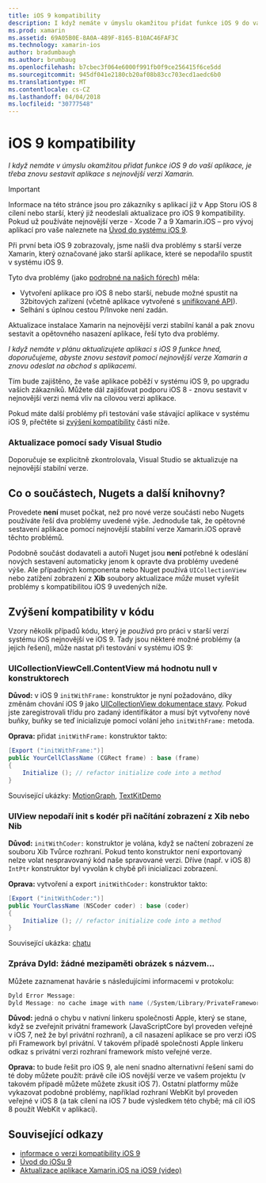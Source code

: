 ```yaml
---
title: iOS 9 kompatibility
description: I když nemáte v úmyslu okamžitou přidat funkce iOS 9 do vaší aplikace, je třeba znovu sestavit aplikace s nejnovější verzi Xamarin.
ms.prod: xamarin
ms.assetid: 69A05B0E-8A0A-489F-8165-B10AC46FAF3C
ms.technology: xamarin-ios
author: bradumbaugh
ms.author: brumbaug
ms.openlocfilehash: b7cbec3f064e6000f991fb0f9ce256415f6ce5dd
ms.sourcegitcommit: 945df041e2180cb20af08b83cc703ecd1aedc6b0
ms.translationtype: MT
ms.contentlocale: cs-CZ
ms.lasthandoff: 04/04/2018
ms.locfileid: "30777548"
---
```

# <a name="ios-9-compatibility"></a>iOS 9 kompatibility

_I když nemáte v úmyslu okamžitou přidat funkce iOS 9 do vaší aplikace, je třeba znovu sestavit aplikace s nejnovější verzi Xamarin._

> [!IMPORTANT]
> Informace na této stránce jsou pro zákazníky s aplikací již v App Storu iOS 8 cílení nebo starší, který již neodeslali aktualizace pro iOS 9 kompatibility. Pokud už používáte nejnovější verze - Xcode 7 a 9 Xamarin.iOS – pro vývoj aplikací pro vaše naleznete na [Úvod do systému iOS 9](~/ios/platform/introduction-to-ios9/index.md).

Při první beta iOS 9 zobrazovaly, jsme našli dva problémy s starší verze Xamarin, který označované jako starší aplikace, které se nepodařilo spustit v systému iOS 9.

Tyto dva problémy (jako [podrobné na našich fórech](http://forums.xamarin.com/discussion/comment/131529/#Comment_131529)) měla:

- Vytvoření aplikace pro iOS 8 nebo starší, nebude možné spustit na 32bitových zařízení (včetně aplikace vytvořené s [unifikované API](~/cross-platform/macios/unified/index.md)).
- Selhání s úplnou cestou P/Invoke není zadán.

Aktualizace instalace Xamarin na nejnovější verzi stabilní kanál a pak znovu sestavit a opětovného nasazení aplikace, řeší tyto dva problémy.

_I když nemáte v plánu aktualizujete aplikaci s iOS 9 funkce hned, doporučujeme, abyste znovu sestavit pomocí nejnovější verze Xamarin a znovu odeslat na obchod s aplikacemi_.



Tím bude zajištěno, že vaše aplikace poběží v systému iOS 9, po upgradu vašich zákazníků.
Můžete dál zajišťovat podporu iOS 8 - znovu sestavit v nejnovější verzi nemá vliv na cílovou verzi aplikace.

Pokud máte další problémy při testování vaše stávající aplikace v systému iOS 9, přečtěte si [zvýšení kompatibility](#compat) části níže.


### <a name="updating-with-visual-studio"></a>Aktualizace pomocí sady Visual Studio

Doporučuje se explicitně zkontrolovala, Visual Studio se aktualizuje na nejnovější stabilní verze.

## <a name="what-about-components-nugets-and-other-libraries"></a>Co o součástech, Nugets a další knihovny?

Provedete **není** muset počkat, než pro nové verze součásti nebo Nugets používáte řeší dva problémy uvedené výše.
Jednoduše tak, že opětovné sestavení aplikace pomocí nejnovější stabilní verze Xamarin.iOS opravě těchto problémů.

Podobně součást dodavateli a autoři Nuget jsou **není** potřebné k odeslání nových sestavení automaticky jenom k opravte dva problémy uvedené výše. Ale případných komponenta nebo Nuget používá `UICollectionView` nebo zatížení zobrazení z **Xib** soubory aktualizace *může* muset vyřešit problémy s kompatibilitou iOS 9 uvedených níže.


<a name="compat" />

## <a name="improving-compatibility-in-your-code"></a>Zvýšení kompatibility v kódu

Vzory několik případů kódu, který je *používá* pro práci v starší verzí systému iOS nejnovější ve iOS 9. Tady jsou některé možné problémy (a jejich řešení), může nastat při testování v systému iOS 9:

### <a name="uicollectionviewcellcontentview-is-null-in-constructors"></a>UICollectionViewCell.ContentView má hodnotu null v konstruktorech

**Důvod:** v iOS 9 `initWithFrame:` konstruktor je nyní požadováno, díky změnám chování iOS 9 jako [UICollectionView dokumentace stavy](https://developer.apple.com/library/ios/documentation/UIKit/Reference/UICollectionView_class/#//apple_ref/occ/instm/UICollectionView/dequeueReusableCellWithReuseIdentifier:forIndexPath). Pokud jste zaregistrovali třídu pro zadaný identifikátor a musí být vytvořeny nové buňky, buňky se teď inicializuje pomocí volání jeho `initWithFrame:` metoda.

**Oprava:** přidat `initWithFrame:` konstruktor takto:

```csharp
[Export ("initWithFrame:")]
public YourCellClassName (CGRect frame) : base (frame)
{
    Initialize (); // refactor initialize code into a method
}
```

Související ukázky: [MotionGraph](https://github.com/xamarin/monotouch-samples/commit/3c1b7a4170c001e7290db9babb2b7a6dddeb8bcb), [TextKitDemo](https://github.com/xamarin/monotouch-samples/commit/23ea01b37326963b5ebf68bbcc1edd51c66a28d6)



### <a name="uiview-fails-to-init-with-coder-when-loading-a-view-from-a-xibnib"></a>UIView nepodaří init s kodér při načítání zobrazení z Xib nebo Nib

**Důvod:** `initWithCoder:` konstruktor je volána, když se načtení zobrazení ze souboru Xib Tvůrce rozhraní. Pokud tento konstruktor není exportovaný nelze volat nespravovaný kód naše spravované verzi. Dříve (např. v iOS 8) `IntPtr` konstruktor byl vyvolán k chybě při inicializaci zobrazení.

**Oprava:** vytvoření a export `initWithCoder:` konstruktor takto:

```csharp
[Export ("initWithCoder:")]
public YourClassName (NSCoder coder) : base (coder)
{
    Initialize (); // refactor initialize code into a method
}
```

Související ukázka: [chatu](https://github.com/xamarin/monotouch-samples/commit/7b81138d52e5f3f1aa3769fcb08f46122e9b6a88)


### <a name="dyld-message-no-cache-image-with-name"></a>Zpráva Dyld: žádné mezipaměti obrázek s názvem...

Můžete zaznamenat havárie s následujícími informacemi v protokolu:

```csharp
Dyld Error Message:
Dyld Message: no cache image with name (/System/Library/PrivateFrameworks/JavaScriptCore.framework/JavaScriptCore)
```

**Důvod:** jedná o chybu v nativní linkeru společnosti Apple, který se stane, když se zveřejnit privátní framework (JavaScriptCore byl proveden veřejné v iOS 7, než že byl privátní rozhraní), a cíl nasazení aplikace se pro verzi iOS při Framework byl privátní. V takovém případě společnosti Apple linkeru odkaz s privátní verzi rozhraní framework místo veřejné verze.

**Oprava:** to bude řešit pro iOS 9, ale není snadno alternativní řešení sami do té doby můžete použít: právě cíle iOS novější verze ve vašem projektu (v takovém případě můžete můžete zkusit iOS 7). Ostatní platformy může vykazovat podobné problémy, například rozhraní WebKit byl proveden veřejné v iOS 8 (a tak cílení na iOS 7 bude výsledkem této chybě; má cíl iOS 8 použít WebKit v aplikaci).



## <a name="related-links"></a>Související odkazy

- [informace o verzi kompatibility iOS 9](https://releases.xamarin.com/ios-hotfix-for-ios-9-preview-xcode-6/)
- [Úvod do iOSu 9](~/ios/platform/introduction-to-ios9/index.md)
- [Aktualizace aplikace Xamarin.iOS na iOS9 (video)](https://university.xamarin.com/lightninglectures/Updating-your-XamariniOS-apps-to-iOS9)
